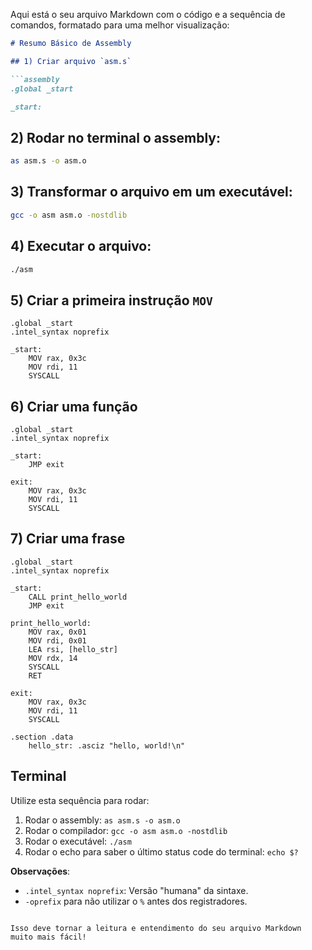Aqui está o seu arquivo Markdown com o código e a sequência de comandos, formatado para uma melhor visualização:

```markdown
# Resumo Básico de Assembly

## 1) Criar arquivo `asm.s`

```assembly
.global _start

_start:
```

## 2) Rodar no terminal o assembly:

```bash
as asm.s -o asm.o
```

## 3) Transformar o arquivo em um executável:

```bash
gcc -o asm asm.o -nostdlib
```

## 4) Executar o arquivo:

```bash
./asm
```

## 5) Criar a primeira instrução `MOV`

```assembly
.global _start
.intel_syntax noprefix

_start:
    MOV rax, 0x3c
    MOV rdi, 11
    SYSCALL
```

## 6) Criar uma função

```assembly
.global _start
.intel_syntax noprefix

_start:
    JMP exit

exit:
    MOV rax, 0x3c
    MOV rdi, 11
    SYSCALL
```

## 7) Criar uma frase

```assembly
.global _start
.intel_syntax noprefix

_start:
    CALL print_hello_world
    JMP exit

print_hello_world:
    MOV rax, 0x01
    MOV rdi, 0x01
    LEA rsi, [hello_str]
    MOV rdx, 14
    SYSCALL
    RET

exit:
    MOV rax, 0x3c
    MOV rdi, 11
    SYSCALL

.section .data
    hello_str: .asciz "hello, world!\n"
```

## Terminal

Utilize esta sequência para rodar:

1. Rodar o assembly: `as asm.s -o asm.o`
2. Rodar o compilador: `gcc -o asm asm.o -nostdlib`
3. Rodar o executável: `./asm`
4. Rodar o echo para saber o último status code do terminal: `echo $?`

**Observações**:

- `.intel_syntax noprefix`: Versão "humana" da sintaxe.
- `-oprefix` para não utilizar o `%` antes dos registradores.
```

Isso deve tornar a leitura e entendimento do seu arquivo Markdown muito mais fácil!